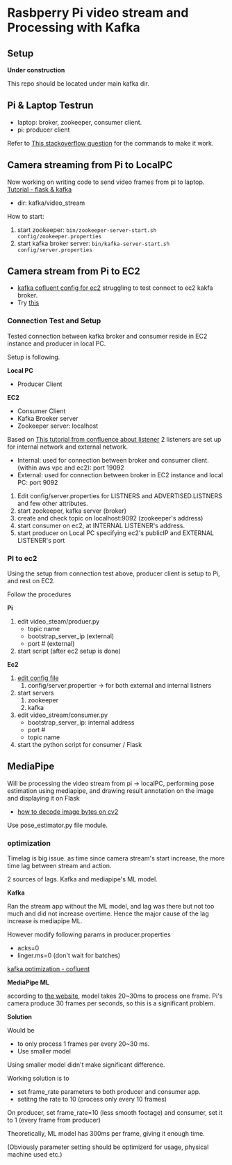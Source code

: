 # Rasbperry Pi video stream and Processing with Kafka

## Setup
**Under construction**

This repo should be located under main kafka dir.

## Pi & Laptop Testrun

* laptop: broker, zookeeper, consumer client.
* pi: producer client

Refer to [This stackoverflow question](https://stackoverflow.com/questions/46686690/kafka-simple-consumer-producer-setup-doesnt-work-on-different-machines-but-w) for the commands to make it work.


## Camera streaming from Pi to LocalPC
Now working on writing code to send video frames from pi to laptop.
[Tutorial - flask & kafka](https://medium.com/@kevin.michael.horan/distributed-video-streaming-with-python-and-kafka-551de69fe1dd)
- dir: kafka/video_stream

How to start: 
1. start zookeeper: ```bin/zookeeper-server-start.sh config/zookeeper.properties```
2. start kafka broker server: ```bin/kafka-server-start.sh config/server.properties```

## Camera stream from Pi to EC2
* [kafka cofluent config for ec2](https://www.confluent.io/blog/kafka-listeners-explained/)
struggling to test connect to ec2 kakfa broker. 
* Try [this](https://stackoverflow.com/questions/43565698/connecting-kafka-running-on-ec2-machine-from-my-local-machine)

### Connection Test and Setup
Tested connection between kafka broker and consumer reside in EC2 instance and producer in local PC. 

Setup is following. 

**Local PC**
* Producer Client

**EC2**
* Consumer Client
* Kafka Broeker server
* Zookeeper server: localhost

Based on [This tutorial from confluence about listener](https://www.confluent.io/blog/kafka-listeners-explained/)
2 listeners are set up for internal network and external network. 

* Internal: used for connection between broker and consumer client.(within aws vpc and ec2): port 19092
* External: used for connection between broker in EC2 instance and local PC: port 9092

1. Edit config/server.properties for LISTNERS and ADVERTISED.LISTNERS and few other attributes. 
2. start zookeeper, kafka server (broker) 
3. create and check topic on localhost:9092 (zookeeper's address)
4. start consumer on ec2, at INTERNAL LISTENER's address. 
5. start producer on Local PC specifying ec2's publicIP and EXTERNAL LISTENER's port 

### PI to ec2
Using the setup from connection test above, producer client is setup to Pi, 
and rest on EC2. 

Follow the procedures

**Pi**

1. edit video_steam/produer.py
    * topic name
    * bootstrap_server_ip (external)
    * port # (external)
2. start script (after ec2 setup is done)

**Ec2**

1. [edit config file](https://www.confluent.io/blog/kafka-listeners-explained/)
    1. config/server.propertier -> for both external and internal listners 
2. start servers
    1. zookeeper
    2. kafka
4. edit video_stream/consumer.py
    * bootstrap_server_ip: internal address
    * port # 
    * topic name
5. start the python script for consumer / Flask


## MediaPipe 

Will be processing the video stream from pi -> localPC, performing pose estimation using mediapipe, 
and drawing result annotation on the image and displaying it on Flask
- [how to decode image bytes on cv2](https://stackoverflow.com/questions/17170752/python-opencv-load-image-from-byte-string)

Use pose_estimator.py file module.

### optimization
Timelag is big issue. as time since camera stream's start increase, the more time lag between 
stream and action. 


2 sources of lags. Kafka and mediapipe's ML model. 

**Kafka**

Ran the stream app without the ML model, and lag was there but not too much and 
did not increase overtime. Hence the major cause of the lag increase is mediapipe ML.

However modify following params in producer.properties
* acks=0
* linger.ms=0 (don't wait for batches)

[kafka optimization - cofluent](https://docs.confluent.io/cloud/current/client-apps/optimizing/latency.html)

**MediaPipe ML**

according to [the website](https://google.github.io/mediapipe/solutions/pose.html), model takes 20~30ms to process one frame. 
Pi's camera produce 30 frames per seconds, so this is a significant problem. 

**Solution**

Would be 
* to only process 1 frames per every 20~30 ms. 
* Use smaller model

Using smaller model didn't make significant difference. 

Working solution is to
* set frame_rate parameters to both producer and consumer app. 
* setitng the rate to 10 (process only every 10 frames)

On producer, set frame_rate=10 (less smooth footage) and consumer, set it to 1 (every frame from producer)

Theoretically, ML model has 300ms per frame, giving it enough time.

(Obviously parameter setting should be optimizerd for usage, physical machine used etc.)
